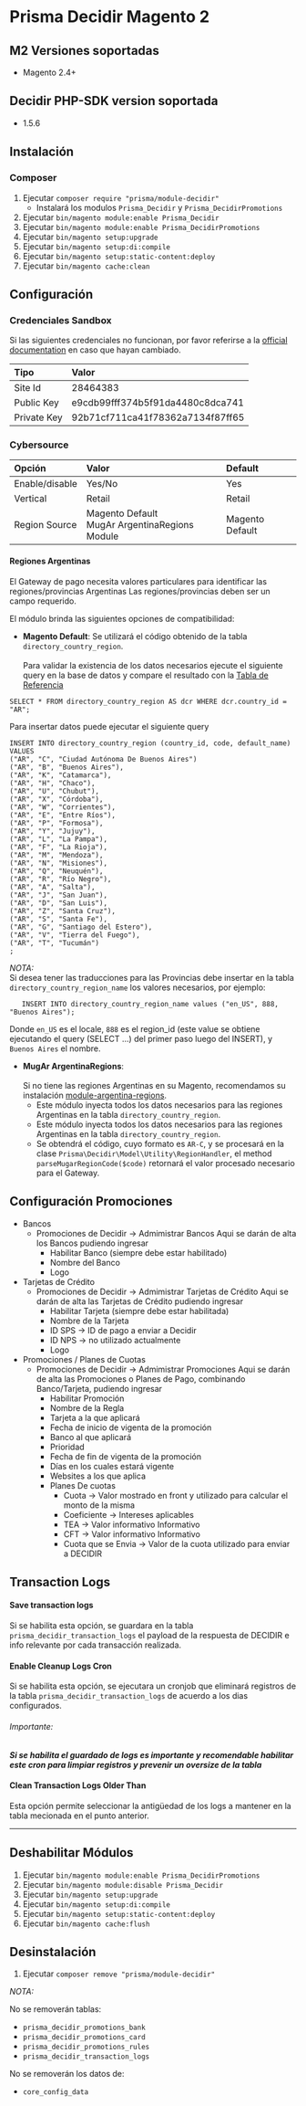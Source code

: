 # Prisma Decidir Magento 2

## M2 Versiones soportadas
* Magento 2.4+

## Decidir PHP-SDK version soportada
* 1.5.6

## Instalación
### Composer
1. Ejecutar `composer require "prisma/module-decidir"`
   - Instalará los modulos `Prisma_Decidir` y `Prisma_DecidirPromotions`
2. Ejecutar `bin/magento module:enable Prisma_Decidir`
3. Ejecutar `bin/magento module:enable Prisma_DecidirPromotions`
4. Ejecutar `bin/magento setup:upgrade`
5. Ejecutar `bin/magento setup:di:compile`
6. Ejecutar `bin/magento setup:static-content:deploy`
7. Ejecutar `bin/magento cache:clean`

## Configuración
### Credenciales Sandbox
Si las siguientes credenciales no funcionan, por favor referirse a la [official documentation](https://decidirv2.api-docs.io/1.0/transacciones-simples/flujo-de-una-transaccion-simple) en caso que hayan cambiado.

| Tipo        | Valor                            |  
|:------------|:---------------------------------|  
| Site Id     | 28464383                         |  
| Public Key  | e9cdb99fff374b5f91da4480c8dca741 |  
| Private Key | 92b71cf711ca41f78362a7134f87ff65 |  

### Cybersource
| Opción                 | Valor        | Default             |  
|:-----------------------|:-------------|:--------------------|  
| Enable/disable         | Yes/No       | Yes                 |  
| Vertical               | Retail       | Retail              |  
| Region Source          | Magento Default <br> MugAr ArgentinaRegions Module | Magento Default|  


#### Regiones Argentinas
El Gateway de pago necesita valores particulares para identificar las regiones/provincias Argentinas
Las regiones/provincias deben ser un campo requerido.

El módulo brinda las siguientes opciones de compatibilidad:
- **Magento Default**: Se utilizará el código obtenido de la tabla `directory_country_region`. <br>  
  Para validar la existencia de los datos necesarios ejecute el siguiente query en la base de datos y compare el resultado con la [Tabla de Referencia](https://decidirv2.api-docs.io/1.0/tablas-de-referencia-e-informacion-para-el-implementador/zpLTePd4PeuPdDBHN)
 ```  
 SELECT * FROM directory_country_region AS dcr WHERE dcr.country_id = "AR";    
  ```  
Para insertar datos puede ejecutar el siguiente query

  ```  
  INSERT INTO directory_country_region (country_id, code, default_name)   
  VALUES  
 ("AR", "C", "Ciudad Autónoma De Buenos Aires")
  ("AR", "B", "Buenos Aires"),
  ("AR", "K", "Catamarca"),
  ("AR", "H", "Chaco"),
  ("AR", "U", "Chubut"),
  ("AR", "X", "Córdoba"),
  ("AR", "W", "Corrientes"),
  ("AR", "E", "Entre Ríos"),
  ("AR", "P", "Formosa"),
  ("AR", "Y", "Jujuy"),
  ("AR", "L", "La Pampa"),
  ("AR", "F", "La Rioja"),
  ("AR", "M", "Mendoza"),
  ("AR", "N", "Misiones"),
  ("AR", "Q", "Neuquén"),
  ("AR", "R", "Río Negro"),
  ("AR", "A", "Salta"),
  ("AR", "J", "San Juan"),
  ("AR", "D", "San Luis"),
  ("AR", "Z", "Santa Cruz"),
  ("AR", "S", "Santa Fe"),
  ("AR", "G", "Santiago del Estero"),
  ("AR", "V", "Tierra del Fuego"),
  ("AR", "T", "Tucumán")
  ;
   ``` 
*NOTA:*   
Si desea tener las traducciones para las Provincias debe insertar en la tabla `directory_country_region_name` los valores necesarios, por ejemplo:
 ```
	INSERT INTO directory_country_region_name values ("en_US", 888, "Buenos Aires");   
```  
Donde `en_US` es el locale, `888` es el region_id (este value se obtiene ejecutando el query (SELECT ...) del primer paso luego del INSERT), y `Buenos Aires` el nombre. <br>


- **MugAr ArgentinaRegions**: <br>  
  Si no tiene las regiones Argentinas en su Magento, recomendamos su instalación [module-argentina-regions](https://github.com/holamugar/module-argentina-regions).
    - Este módulo inyecta todos los datos necesarios para las regiones Argentinas  en la tabla `directory_country_region`. <br>
    - Este módulo inyecta todos los datos necesarios para las regiones Argentinas  en la tabla `directory_country_region`. <br>
    - Se obtendrá el código, cuyo formato es `AR-C`, y se procesará en la clase `Prisma\Decidir\Model\Utility\RegionHandler`, el method `parseMugarRegionCode($code)` retornará el valor procesado necesario para el Gateway.

## Configuración Promociones

- Bancos
    - Promociones de Decidir -> Admimistrar Bancos
      Aqui se darán de alta los Bancos pudiendo ingresar
        - Habilitar Banco (siempre debe estar habilitado)
        - Nombre del Banco
        - Logo
- Tarjetas de Crédito
    - Promociones de Decidir -> Admimistrar Tarjetas de Crédito
      Aqui se darán de alta las Tarjetas de Crédito pudiendo ingresar
        - Habilitar Tarjeta (siempre debe estar habilitada)
        - Nombre de la Tarjeta
        - ID SPS -> ID de pago a enviar a Decidir
        - ID NPS -> no utilizado actualmente
        - Logo
- Promociones / Planes de Cuotas
    - Promociones de Decidir -> Admimistrar Promociones
      Aqui se darán de alta las Promociones o Planes de Pago,
      combinando Banco/Tarjeta,  pudiendo ingresar
        - Habilitar Promoción
        - Nombre de la Regla
        - Tarjeta a la que aplicará
        - Fecha de inicio de vigenta de la promoción
        - Banco al que aplicará
        - Prioridad
        - Fecha de fin de vigenta de la promoción
        - Días en los cuales estará vigente
        - Websites a los que aplica
        - Planes De cuotas
            - Cuota -> Valor mostrado en front y utilizado para calcular el monto de la misma
            - Coeficiente -> Intereses aplicables
            - TEA -> Valor informativo Informativo
            - CFT -> Valor informativo Informativo
            - Cuota que se Envia -> Valor de la cuota utilizado para enviar a DECIDIR

## Transaction Logs
#### Save transaction logs 
  Si se habilita esta opción, se guardara en la tabla `prisma_decidir_transaction_logs` el payload de la respuesta de DECIDIR e info relevante por cada transacción realizada.
#### Enable Cleanup Logs Cron
  Si se habilita esta opción, se ejecutara un cronjob que eliminará registros de la tabla `prisma_decidir_transaction_logs` de acuerdo a los dias configurados. <br>
  ###### Importante:
**_Si se habilita el guardado de logs es importante y recomendable habilitar este cron para limpiar registros y prevenir un oversize de la tabla_**
#### Clean Transaction Logs Older Than
  Esta opción permite seleccionar la antigüedad de los logs a mantener en la tabla mecionada en el punto anterior.

---
## Deshabilitar Módulos
1. Ejecutar `bin/magento module:enable Prisma_DecidirPromotions`
2. Ejecutar `bin/magento module:disable Prisma_Decidir`
3. Ejecutar `bin/magento setup:upgrade`
4. Ejecutar `bin/magento setup:di:compile`
5. Ejecutar `bin/magento setup:static-content:deploy`
6. Ejecutar `bin/magento cache:flush`

## Desinstalación
1. Ejecutar `composer remove "prisma/module-decidir"`
   
*NOTA:*
 
No se removerán tablas:
- `prisma_decidir_promotions_bank`
- `prisma_decidir_promotions_card`
- `prisma_decidir_promotions_rules`
- `prisma_decidir_transaction_logs`

No se removerán los datos de:
- `core_config_data`
